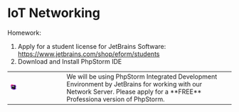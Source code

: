 # IoT Networking

Homework:
1. Apply for a student license for JetBrains Software: https://www.jetbrains.com/shop/eform/students
2. Download and Install PhpStorm IDE



<table>
  <tbody>
  <td style="width: 25%;"><img src="images/PhpStorm_Icon.png" style="width: 12%;"/></td><td>We will be using PhpStorm Integrated Development Environment by JetBrains for working with our Network Server. Please apply for a **FREE** Professiona version of PhpStorm.</td></tbody></table>

